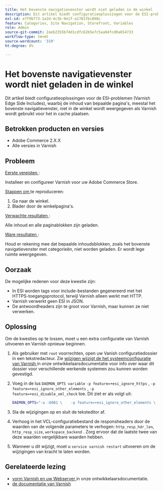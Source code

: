 ```yaml
---
title: Het bovenste navigatievenster wordt niet geladen in de winkel
description: Dit artikel biedt configuratieoplossingen voor de ESI-problemen (Varnish Edge Side Includes), waarbij de inhoud van bepaalde pagina's, meestal het bovenste navigatievenster, niet in de winkel wordt weergegeven als Varnish wordt gebruikt voor het in cache plaatsen.
exl-id: e7f9b773-1a2d-4c3b-9e1f-a1781fbc898c
feature: Categories, Site Navigation, Storefront, Variables
role: Admin
source-git-commit: 2aeb2355b74d1cdfc62b5e7c5aa04fcd0a654733
workflow-type: tm+mt
source-wordcount: '319'
ht-degree: 0%

---
```


# Het bovenste navigatievenster wordt niet geladen in de winkel

Dit artikel biedt configuratieoplossingen voor de ESI-problemen (Varnish Edge Side Includes), waarbij de inhoud van bepaalde pagina&#39;s, meestal het bovenste navigatievenster, niet in de winkel wordt weergegeven als Varnish wordt gebruikt voor het in cache plaatsen.

## Betrokken producten en versies

* Adobe Commerce 2.X.X
* Alle versies in Varnish

## Probleem

<u> Eerste vereisten </u>:

Installeer en configureer Varnish voor uw Adobe Commerce Store.

<u> Stappen om </u> te reproduceren:

1. Ga naar de winkel.
1. Blader door de winkelpagina&#39;s.

<u> Verwachte resultaten </u>:

Alle inhoud en alle paginablokken zijn geladen.

<u> Ware resultaten </u>:

Houd er rekening mee dat bepaalde inhoudsblokken, zoals het bovenste navigatievenster met categorieën, niet worden geladen. Er wordt lege ruimte weergegeven.

## Oorzaak

De mogelijke redenen voor deze kwestie zijn:

* In ESI worden tags voor include-bestanden gegenereerd met het HTTPS-toegangsprotocol, terwijl Varnish alleen werkt met HTTP.
* Varnish verwerkt geen ESI in JSON.
* De antwoordheaders zijn te groot voor Varnish, maar kunnen ze niet verwerken.

## Oplossing

Om de kwesties op te lossen, moet u een extra configuratie van Varnish uitvoeren en Varnish opnieuw beginnen.

1. Als gebruiker met `root` voorrechten, open uw Vanish configuratiedossier in een tekstredacteur. Zie [ wijzigen wijzigt de het systeemconfiguratie van Varnish ](https://experienceleague.adobe.com/nl/docs/commerce-operations/configuration-guide/cache/config-varnish-server) in onze ontwikkelaarsdocumentatie voor info over waar dit dossier voor verschillende werkende systemen zou kunnen worden gevestigd.
1. Voeg in de lus `DAEMON_OPTS variable` `-p feature=+esi_ignore_https` , `-p  feature=+esi_ignore_other_elements` , `-p  feature=+esi_disable_xml_check` toe. Dit ziet er als volgt uit:

   ```bash
   DAEMON_OPTS="-a :6081 \    -p feature=+esi_ignore_other_elements \    -p feature=+esi_disable_xml_check \    -p feature=+esi_ignore_https \    -T localhost:6082 \    -f /etc/varnish/default.vcl \    -S /etc/varnish/secret \    -s malloc,256m"
   ```

1. Sla de wijzigingen op en sluit de teksteditor af.
1. Verhoog in het VCL-configuratiebestand de responsheaders door de waarden van de volgende parameters te verhogen: `http_resp_hdr_len`, `http_resp_size`, `workspace_backend` . Zorg ervoor dat de laatste twee van deze waarden vergelijkbare waarden hebben.
1. Wanneer u dit wijzigt, moet u `service varnish restart` uitvoeren om de wijzigingen van kracht te laten worden.

## Gerelateerde lezing

* [ vorm Varnish en uw Webserver ](https://experienceleague.adobe.com/nl/docs/commerce-operations/configuration-guide/cache/config-varnish-server) in onze ontwikkelaarsdocumentatie.
* [ de documentatie van Varnish ](https://varnish-cache.org/docs/5.1/reference/index.html)
